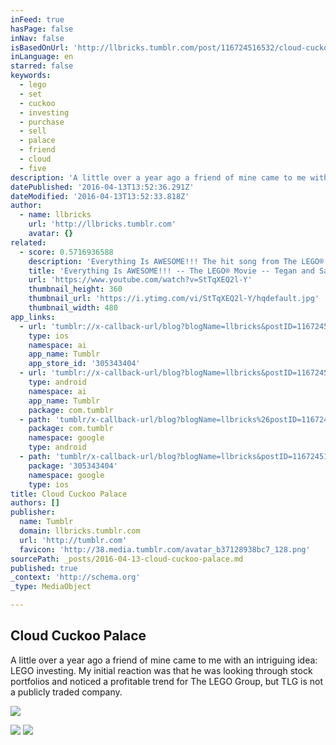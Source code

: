```yaml
---
inFeed: true
hasPage: false
inNav: false
isBasedOnUrl: 'http://llbricks.tumblr.com/post/116724516532/cloud-cuckoo-palace'
inLanguage: en
starred: false
keywords:
  - lego
  - set
  - cuckoo
  - investing
  - purchase
  - sell
  - palace
  - friend
  - cloud
  - five
description: 'A little over a year ago a friend of mine came to me with an intriguing idea: LEGO investing. My initial reaction was that he was looking through stock portfolios and noticed a profitable trend for The LEGO Group, but TLG is not a publicly traded company.'
datePublished: '2016-04-13T13:52:36.291Z'
dateModified: '2016-04-13T13:52:33.818Z'
author:
  - name: llbricks
    url: 'http://llbricks.tumblr.com'
    avatar: {}
related:
  - score: 0.5716936588
    description: 'Everything Is AWESOME!!! The hit song from The LEGO® Movie: Original Motion Picture Soundtrack Artist: Tegan and Sara feat. The Lonely Island Album Available everywhere: I-tunes: http://smarturl.it/Lego_i Amazon: http://smarturl.it/legomusic Barnes & Noble: http://smarturl.it/lego_BN Follow Tegan & Sara: Facebook: http://www.facebook.com/TeganandSara Website: http://www.teganandsara.com/ Twitter: http://twitter.com/teganandsara Tumblr: http://teganandsara.tumblr.com/'
    title: 'Everything Is AWESOME!!! -- The LEGO® Movie -- Tegan and Sara feat. The Lonely Island'
    url: 'https://www.youtube.com/watch?v=StTqXEQ2l-Y'
    thumbnail_height: 360
    thumbnail_url: 'https://i.ytimg.com/vi/StTqXEQ2l-Y/hqdefault.jpg'
    thumbnail_width: 480
app_links:
  - url: 'tumblr://x-callback-url/blog?blogName=llbricks&postID=116724516532'
    type: ios
    namespace: ai
    app_name: Tumblr
    app_store_id: '305343404'
  - url: 'tumblr://x-callback-url/blog?blogName=llbricks&postID=116724516532'
    type: android
    namespace: ai
    app_name: Tumblr
    package: com.tumblr
  - path: 'tumblr/x-callback-url/blog?blogName=llbricks%26postID=116724516532'
    package: com.tumblr
    namespace: google
    type: android
  - path: 'tumblr/x-callback-url/blog?blogName=llbricks&postID=116724516532'
    package: '305343404'
    namespace: google
    type: ios
title: Cloud Cuckoo Palace
authors: []
publisher:
  name: Tumblr
  domain: llbricks.tumblr.com
  url: 'http://tumblr.com'
  favicon: 'http://38.media.tumblr.com/avatar_b37128938bc7_128.png'
sourcePath: _posts/2016-04-13-cloud-cuckoo-palace.md
published: true
_context: 'http://schema.org'
_type: MediaObject

---
```

<article style=""><h1>Cloud Cuckoo Palace</h1><p>A little over a year ago a friend of mine came to me with an intriguing idea: LEGO investing. My initial reaction was that he was looking through stock portfolios and noticed a profitable trend for The LEGO Group, but TLG is not a publicly traded company.</p><img src="https://s3-us-west-2.amazonaws.com/the-grid-img/p/e08aa34da8e23ac9192d66c1bade470bb4649f6c.png" /></article>

![](https://the-grid-user-content.s3-us-west-2.amazonaws.com/e49a55d7-80d8-407d-ab01-beee96d35c6b.jpg)
![](https://the-grid-user-content.s3-us-west-2.amazonaws.com/2ccfd5c1-67f7-455c-bce0-27c86b719526.jpg)